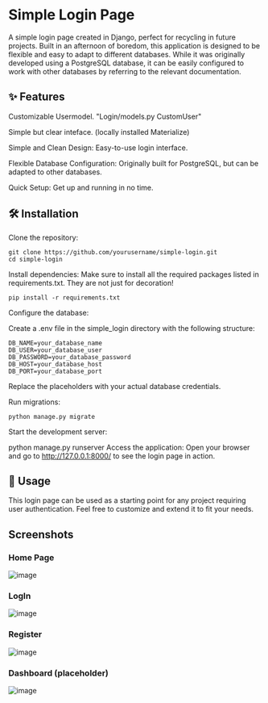 # Simple Login Page
A simple login page created in Django, perfect for recycling in future projects. Built in an afternoon of boredom, this application is designed to be flexible and easy to adapt to different databases. While it was originally developed using a PostgreSQL database, it can be easily configured to work with other databases by referring to the relevant documentation.

## ✨ Features
Customizable Usermodel. "Login/models.py CustomUser"

Simple but clear inteface. (locally installed Materialize)

Simple and Clean Design: Easy-to-use login interface.

Flexible Database Configuration: Originally built for PostgreSQL, but can be adapted to other databases.

Quick Setup: Get up and running in no time.

## 🛠️ Installation
Clone the repository:
```
git clone https://github.com/yourusername/simple-login.git
cd simple-login
```
Install dependencies:
Make sure to install all the required packages listed in requirements.txt. They are not just for decoration!
```
pip install -r requirements.txt
```
Configure the database:

Create a .env file in the simple_login directory with the following structure:
```
DB_NAME=your_database_name
DB_USER=your_database_user
DB_PASSWORD=your_database_password
DB_HOST=your_database_host
DB_PORT=your_database_port
```
Replace the placeholders with your actual database credentials.

Run migrations:
```
python manage.py migrate
```
Start the development server:

python manage.py runserver
Access the application:
Open your browser and go to http://127.0.0.1:8000/ to see the login page in action.

## 🚀 Usage
This login page can be used as a starting point for any project requiring user authentication. Feel free to customize and extend it to fit your needs.

## Screenshots
### Home Page
![image](https://github.com/user-attachments/assets/c26c87b9-3e6a-4b38-8690-87ce69e3cf02)

### LogIn
![image](https://github.com/user-attachments/assets/1dd2cc6c-2ca0-4910-a769-1568d010e3fe)

### Register
![image](https://github.com/user-attachments/assets/03522b72-0f03-4318-84f4-fa40b30db435)

### Dashboard (placeholder)
![image](https://github.com/user-attachments/assets/f49f8ceb-031a-469b-b261-58bb193ee44c)




